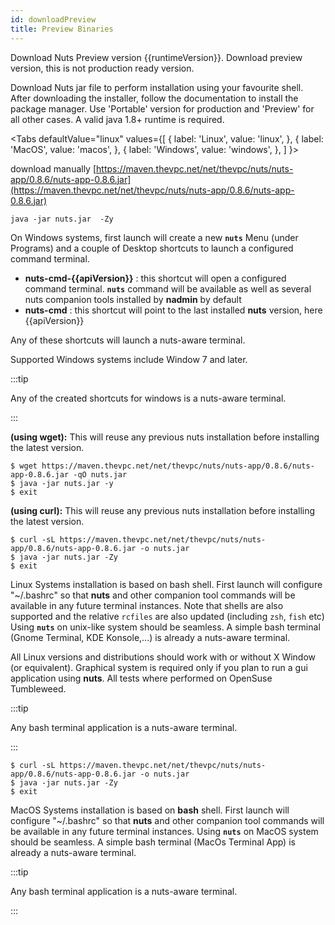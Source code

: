 ```yaml
---
id: downloadPreview
title: Preview Binaries
---
```


Download Nuts Preview version {{runtimeVersion}}.
Download preview version, this is not production ready version.

Download Nuts jar file to perform installation using your favourite shell. After downloading the installer, follow the documentation to install the package manager. Use 'Portable' version for production and 'Preview' for all other cases. A valid java 1.8+ runtime is required.

<Tabs
defaultValue="linux"
values={[
{ label: 'Linux', value: 'linux', },
{ label: 'MacOS', value: 'macos', },
{ label: 'Windows', value: 'windows', },
]
}>
<TabItem value="windows">

download manually [https://maven.thevpc.net/net/thevpc/nuts/nuts-app/0.8.6/nuts-app-0.8.6.jar](https://maven.thevpc.net/net/thevpc/nuts/nuts-app/0.8.6/nuts-app-0.8.6.jar)

```
java -jar nuts.jar  -Zy
```

On Windows systems, first launch will create a new **```nuts```** Menu (under Programs) and a couple of Desktop shortcuts to launch a configured command terminal.
- **nuts-cmd-{{apiVersion}}** : this shortcut will open a configured command terminal. **```nuts```** command will be available as well as several nuts companion tools installed by **nadmin** by default
- **nuts-cmd**       : this shortcut will point to the last installed **nuts** version, here {{apiVersion}}

Any of these shortcuts will launch a nuts-aware terminal.

Supported Windows systems include Window 7 and later.

:::tip

Any of the created shortcuts for windows is a nuts-aware terminal.

:::

</TabItem>
<TabItem value="linux">

__(using wget):__
This will reuse any previous nuts installation before installing the latest version.

```
$ wget https://maven.thevpc.net/net/thevpc/nuts/nuts-app/0.8.6/nuts-app-0.8.6.jar -qO nuts.jar
$ java -jar nuts.jar -y
$ exit
```

__(using curl):__
This will reuse any previous nuts installation before installing the latest version.

```
$ curl -sL https://maven.thevpc.net/net/thevpc/nuts/nuts-app/0.8.6/nuts-app-0.8.6.jar -o nuts.jar
$ java -jar nuts.jar -Zy
$ exit
```

Linux Systems installation is based on bash shell. First launch will configure "~/.bashrc" so that **nuts** and other companion tool commands will be available in any future terminal instances. Note that shells are also supported and the relative `rcfiles` are also updated (including `zsh`, `fish` etc)
Using **```nuts```** on unix-like system should be seamless. A simple bash terminal (Gnome Terminal, KDE Konsole,...) is already a nuts-aware terminal.

All Linux versions and distributions should work with or without X Window (or equivalent). Graphical system is required only if you plan to run a gui application using **nuts**.
All tests where performed on OpenSuse Tumbleweed.

:::tip

Any bash terminal application is a nuts-aware terminal.

:::

</TabItem>

<TabItem value="macos">

```
$ curl -sL https://maven.thevpc.net/net/thevpc/nuts/nuts-app/0.8.6/nuts-app-0.8.6.jar -o nuts.jar
$ java -jar nuts.jar -Zy
$ exit
```

MacOS Systems installation is based on **bash** shell. First launch will configure "~/.bashrc" so that **nuts** and other companion tool commands will be available in any future terminal instances.
Using **```nuts```** on MacOS system should be seamless. A simple bash terminal (MacOs Terminal App) is already a nuts-aware terminal.

:::tip

Any bash terminal application is a nuts-aware terminal.

:::

</TabItem>

</Tabs>
